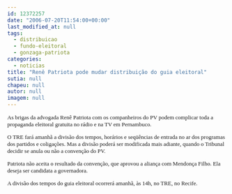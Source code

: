 ```yaml
---
id: 12372257
date: "2006-07-20T11:54:00+00:00"
last_modified_at: null
tags:
  - distribuicao
  - fundo-eleitoral
  - gonzaga-patriota
categories:
  - noticias
title: "Renê Patriota pode mudar distribuição do guia eleitoral"
sutia: null
chapeu: null
autor: null
imagem: null
---
```

<p><FONT size=2></p>
<p><P><FONT face=Verdana>As brigas da advogada Renê Patriota com os companheiros do PV podem complicar toda a propaganda eleitoral gratuita no rádio e na TV em Pernambuco. </FONT></P></p>
<p><P><FONT face=Verdana>O TRE fará amanhã a divisão dos tempos, horários e seqüências de entrada no ar dos programas dos partidos e coligações. Mas a divisão poderá ser modificada mais adiante, quando o Tribunal decidir se anula ou não a convenção do PV.</FONT></P></p>
<p><P><FONT face=Verdana>Patriota não aceita o resultado da convenção, que aprovou a aliança com Mendonça Filho. Ela deseja ser candidata a governadora.</FONT></P></p>
<p><P><FONT face=Verdana>A divisão dos tempos do guia eleitoral ocorrerá amanhã, às 14h, no TRE, no Recife.</FONT></P></FONT> </p>
